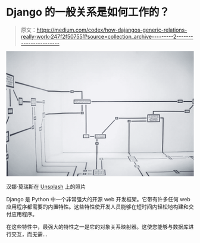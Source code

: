 # Django 的一般关系是如何工作的？

> 原文：<https://medium.com/codex/how-dajangos-generic-relations-really-work-247f2f507551?source=collection_archive---------2----------------------->

![](img/f52975f029654f244a3fb0e96bbab639.png)

汉娜·莫瑞斯在 [Unsplash](https://unsplash.com/s/photos/diagrams?utm_source=unsplash&utm_medium=referral&utm_content=creditCopyText) 上的照片

Django 是 Python 中一个非常强大的开源 web 开发框架。它带有许多任何 web 应用程序都需要的内置特性。这些特性使开发人员能够在短时间内轻松地构建和交付应用程序。

在这些特性中，最强大的特性之一是它的对象关系映射器。这使您能够与数据库进行交互，而无需…